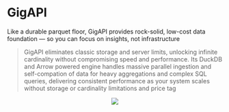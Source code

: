 # GigAPI
Like a durable parquet floor, GigAPI provides rock-solid, low-cost data foundation — so you can focus on insights, not infrastructure

> GigAPI eliminates classic storage and server limits, unlocking infinite cardinality without compromising speed and performance. Its DuckDB and Arrow powered engine handles massive parallel ingestion and self-compation of data for heavy aggregations and complex SQL queries, delivering consistent performance as your system scales without storage or cardinality limitations and price tag

<p align="center">
  <!-- <img src="https://github.com/user-attachments/assets/1689f098-9773-4bd9-8438-51a93a8777b1" width=300> -->
  <img src="https://github.com/user-attachments/assets/5bdf72ab-b423-4b0d-9822-f989664bf95e">
</p>

